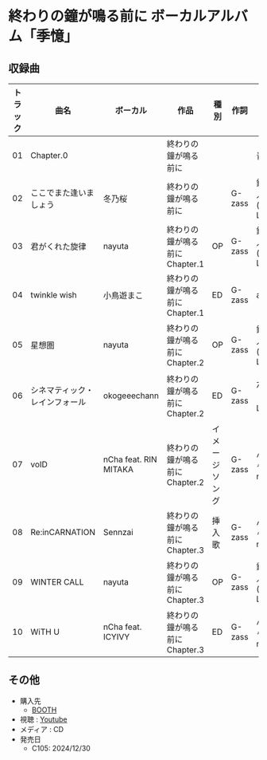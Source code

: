 # 終わりの鐘が鳴る前に ボーカルアルバム「季憶」

## 収録曲

| トラック | 曲名 | ボーカル | 作品 | 種別 | 作詞 | 作曲 | 編曲 | その他 | 年 |
|---|---|---|---|---|---|---|---|---|---|
| 01 | Chapter.0 |  | 終わりの鐘が鳴る前に |  |  | 青田圭 | 青田圭 | inst曲 |  | 
| 02 | ここでまた逢いましょう | 冬乃桜 | 終わりの鐘が鳴る前に |  | G-zass | 鈴谷皆人(Vivid Lila) | 鈴谷皆人(Vivid Lila) | ギター : 上杉悟 | 2024 | 
| 03 | 君がくれた旋律 | nayuta | 終わりの鐘が鳴る前に Chapter.1 | OP | G-zass | 鈴谷皆人(Vivid Lila) | 鈴谷皆人(Vivid Lila) | ベース : kakeyan | 2022 | 
| 04 | twinkle wish | 小鳥遊まこ | 終わりの鐘が鳴る前に Chapter.1 | ED | G-zass | amyu | amyu |  | 2022 | 
| 05 | 星想圏 | nayuta | 終わりの鐘が鳴る前に Chapter.2 | OP | G-zass | 鈴谷皆人(Vivid Lila) | 鈴谷皆人(Vivid Lila) | ギター・ベース : 花形真喜 | 2023 | 
| 06 | シネマティック・レインフォール | okogeeechann | 終わりの鐘が鳴る前に Chapter.2 | ED | G-zass | 六歌（灰色Logic） | 六歌（灰色Logic）、小坂ナオ |  | 2023 |
| 07 | voID | nCha feat. RIN MITAKA | 終わりの鐘が鳴る前に Chapter.2 | イメージソング | G-zass | んちゃ-nCha- | んちゃ-nCha- | MIX : ゼロはナ | 2023 | 
| 08 | Re:inCARNATION | Sennzai | 終わりの鐘が鳴る前に Chapter.3 | 挿入歌 | G-zass | んちゃ-nCha- | んちゃ-nCha- | MIX : ゼロはナ | 2024 | 
| 09 | WINTER CALL | nayuta | 終わりの鐘が鳴る前に Chapter.3 | OP | G-zass | 鈴谷皆人(Vivid Lila) | 鈴谷皆人(Vivid Lila) | ギター&ベース: 花形真喜 | 2024 | 
| 10 | WiTH U | nCha feat. ICYIVY | 終わりの鐘が鳴る前に Chapter.3 | ED | G-zass | んちゃ-nCha- | んちゃ-nCha- | MIX : ゼロはナ | 2024 | 

## その他

- 購入先
     - [BOOTH](https://cynicalhoney.booth.pm/items/6357033)
- 視聴 : [Youtube](https://www.youtube.com/watch?v=cf-UyBPAODY)
- メディア : CD
- 発売日
    - C105: 2024/12/30
